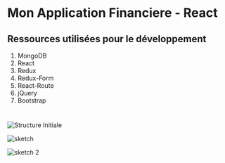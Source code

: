 # Mon Application Financiere - React

## Ressources utilisées pour le développement

1. MongoDB
2. React
3. Redux
4. Redux-Form
5. React-Route
6. jQuery
7. Bootstrap

#

![Structure Initiale](../main/img/StructureInitiale.png)

![sketch](../main/img/Sketch.png)

![sketch 2](../main/img/Sketch2.png)
